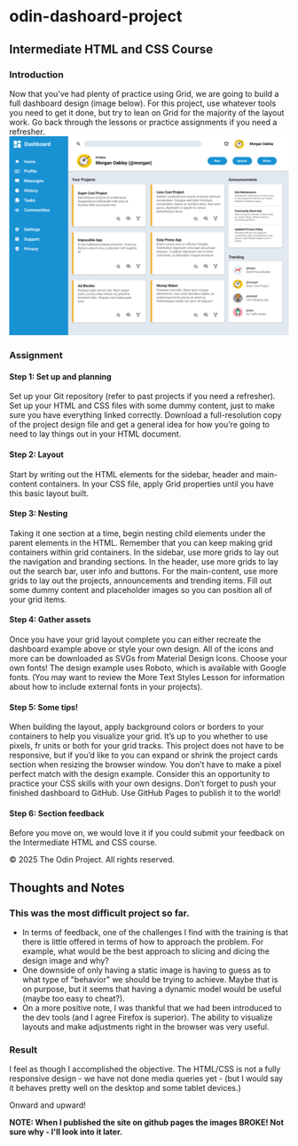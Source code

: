 # odin-dashoard-project

## Intermediate HTML and CSS Course
### Introduction
Now that you’ve had plenty of practice using Grid, we are going to build a full dashboard design (image below). For this project, use whatever tools you need to get it done, but try to lean on Grid for the majority of the layout work. Go back through the lessons or practice assignments if you need a refresher.
![alt text](dashboard-project.png)
### Assignment
#### Step 1: Set up and planning
Set up your Git repository (refer to past projects if you need a refresher).
Set up your HTML and CSS files with some dummy content, just to make sure you have everything linked correctly.
Download a full-resolution copy of the project design file and get a general idea for how you’re going to need to lay things out in your HTML document.
#### Step 2: Layout
Start by writing out the HTML elements for the sidebar, header and main-content containers.
In your CSS file, apply Grid properties until you have this basic layout built.
#### Step 3: Nesting
Taking it one section at a time, begin nesting child elements under the parent elements in the HTML. Remember that you can keep making grid containers within grid containers.
In the sidebar, use more grids to lay out the navigation and branding sections.
In the header, use more grids to lay out the search bar, user info and buttons.
For the main-content, use more grids to lay out the projects, announcements and trending items.
Fill out some dummy content and placeholder images so you can position all of your grid items.
#### Step 4: Gather assets
Once you have your grid layout complete you can either recreate the dashboard example above or style your own design.
All of the icons and more can be downloaded as SVGs from Material Design Icons.
Choose your own fonts! The design example uses Roboto, which is available with Google fonts. (You may want to review the More Text Styles Lesson for information about how to include external fonts in your projects).
#### Step 5: Some tips!
When building the layout, apply background colors or borders to your containers to help you visualize your grid.
It’s up to you whether to use pixels, fr units or both for your grid tracks.
This project does not have to be responsive, but if you’d like to you can expand or shrink the project cards section when resizing the browser window.
You don’t have to make a pixel perfect match with the design example. Consider this an opportunity to practice your CSS skills with your own designs.
Don’t forget to push your finished dashboard to GitHub. Use GitHub Pages to publish it to the world!
#### Step 6: Section feedback
Before you move on, we would love it if you could submit your feedback on the Intermediate HTML and CSS course.

© 2025 The Odin Project. All rights reserved.

## Thoughts and Notes
### This was the most difficult project so far. 
* In terms of feedback, one of the challenges I find with the training is that there is little offered in terms of how to approach the problem.  For example, what would be the best approach to slicing and dicing the design image and why? 
* One downside of only having a static image is having to guess as to what type of "behavior" we should be trying to achieve.  Maybe that is on purpose, but it seems that having a dynamic model would be useful (maybe too easy to cheat?).
* On a more positive note, I was thankful that we had been introduced to the dev tools (and I agree Firefox is superior).  The ability to visualize layouts and make adjustments right in the browser was very useful. 

### Result 
I feel as though I accomplished the objective.  The HTML/CSS is not a fully responsive design - we have not done media queries yet - (but I would say it behaves pretty well on the desktop and some tablet devices.)

Onward and upward!


**NOTE: When I published the site on github pages the images BROKE! Not sure why - I'll look into it later.**
